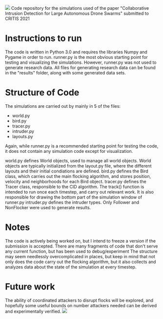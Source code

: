 ![](img_output.gif)
Code repository for the simulations used of the paper
"Collaborative Intrusion Detection for Large Autonomous Drone Swarms"
submitted to CRITIS 2021

# Instructions to run
The code is written in Python 3.0 and requires the libraries Numpy and Pygame in order to run. 
runner.py is the most obvious starting point for testing and visualizing the simulations. 
However, runner.py was not used to generate research data. All files for generating research data can be found in the "results" folder, along with some generated data sets.

# Structure of Code
The simulations are carried out by mainly in 5 of the files:
* world.py
* bird.py
* tracer.py
* intruder.py
* layouts.py

Again, while runner.py is a recommended starting point for testing the code, it does not contain any simulation code except for visualization.

world.py defines World objects, used to manage all world objects. World objects are typically initialized from the layout.py file, where the different layouts and their initial condiations are defined.
bird.py defines the Bird class, which carries out the main flocking algorithm, and stores position, velocity and neighborhoods for each Bird object.
tracer.py defines the Tracer class, responsible to the CID algorithm. The track() function is intended to run once each timestep, and carry out relevant work. It is also responsible for drawing the bottom part of the simulation window of runner.py
intruder.py defines the intruder types. Only Follower and NonFlocker were used to generate results.

# Notes
The code is actively being worked on, but I intend to freeze a version if the submission is accepted. 
There are many fragments of code that don't serve any current function, but has been used to debug/experiment
The structure may seem needlessly overcomplicated in places, but keep in mind that not only does the code carry out the flocking algorithm, but it also collects and analyzes data about the state of the simulation at every timestep.

# Future work
The ability of coordinated attackers to disrupt flocks will be explored, and hopefully some useful bounds on number attackers needed can be derived and experimentally verified.
![](cut.gif)



